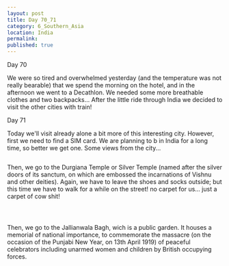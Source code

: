 ```yaml
---
layout: post
title: Day 70_71
category: 6_Southern_Asia
location: India
permalink: 
published: true
---
```

Day 70

We were so tired and overwhelmed yesterday (and the temperature was not really bearable) that we spend the morning on the hotel, and in the afternoon we went to a Decathlon. We needed some more breathable clothes and two backpacks... After the little ride through India we decided to visit the other cities with train!

Day 71

Today we'll visit already alone a bit more of this interesting city. However, first we need to find a SIM card. We are planning to b in India for a long time, so better we get one. Some views from the city...

<p><a
href="https://lh3.googleusercontent.com/u1l7ux5giDB-ZRORtU1LZy0g_kzCvCRNZrrY3snZYJdrXYkAV4frcVAYS7oaWZ56RKYV5XK1Zk5ThQq9-MhkLVGxR1OEOEd0atwV7hLkPJQ0F7-3ncCgReCjGbpRN4RFd6MQRZ73hvtjCpqtMLMhoxG13D1bjZHgni5N1vzeuozjnGrpjfA3-StZHD9xPUBnZO5wx1GNxiu6OTAACcCYK6EfWNHVMungXBGaC6P6Hq4NhtfGbg2gYoeiuoKYN1FhUs9lVITvtFCpAYBASRW_DOD4jJtkkqpfpTCW8QAqfhzqDDRr3B9dTc_9-pMI5BZMmgSr8p4RyYr_ArFno8yH79wpdrrql9wX0v-PM_Qfo_uRfni35zpkOmvKNar-knDQnCM2pU0EbmiNVq730IyPoEsuytKTy5E49mD1i58UU_hd--0iPIE7iNxx0wFZlxj2fV2yoei6ryJdORez7anLhbI1nnIOuV3Za9Aeo-ri8tZ9CTo5SfeQv03qhPfGzGWv4IZpIamwKN4ZY6ipj9BHBWmUIWu_Gv4r5aEvUfXLgMaax2BDtHMJW0Xpkeqq3LI3mGw0DkF6PYXRdjQnc8VbityBUYbsthc5JoYP0loDGSSanoQAtgwpVV3HoHHYMkKJ7NScF7x-9B43ut3tTeTR8BIZqiggqQEsoHmdOAONvwfgXFuRg4hAueDUfA=w835-h626-no"><img 
src="https://lh3.googleusercontent.com/u1l7ux5giDB-ZRORtU1LZy0g_kzCvCRNZrrY3snZYJdrXYkAV4frcVAYS7oaWZ56RKYV5XK1Zk5ThQq9-MhkLVGxR1OEOEd0atwV7hLkPJQ0F7-3ncCgReCjGbpRN4RFd6MQRZ73hvtjCpqtMLMhoxG13D1bjZHgni5N1vzeuozjnGrpjfA3-StZHD9xPUBnZO5wx1GNxiu6OTAACcCYK6EfWNHVMungXBGaC6P6Hq4NhtfGbg2gYoeiuoKYN1FhUs9lVITvtFCpAYBASRW_DOD4jJtkkqpfpTCW8QAqfhzqDDRr3B9dTc_9-pMI5BZMmgSr8p4RyYr_ArFno8yH79wpdrrql9wX0v-PM_Qfo_uRfni35zpkOmvKNar-knDQnCM2pU0EbmiNVq730IyPoEsuytKTy5E49mD1i58UU_hd--0iPIE7iNxx0wFZlxj2fV2yoei6ryJdORez7anLhbI1nnIOuV3Za9Aeo-ri8tZ9CTo5SfeQv03qhPfGzGWv4IZpIamwKN4ZY6ipj9BHBWmUIWu_Gv4r5aEvUfXLgMaax2BDtHMJW0Xpkeqq3LI3mGw0DkF6PYXRdjQnc8VbityBUYbsthc5JoYP0loDGSSanoQAtgwpVV3HoHHYMkKJ7NScF7x-9B43ut3tTeTR8BIZqiggqQEsoHmdOAONvwfgXFuRg4hAueDUfA=w835-h626-no" alt=""></a></p>


Then, we go to the Durgiana Temple or Silver Temple (named after the silver doors of its sanctum, on which are embossed the incarnations of Vishnu and other deities). Again, we have to leave the shoes and socks outside; but this time we have to walk for a while on the street! no carpet for us... just a carpet of cow shit!

<p><a
href="https://lh3.googleusercontent.com/wdYtVo91SeBHbFvcAb1-OURpHrxm-_iHZqTMB_2MTFvxemQPqNnt2j5Qif5DTxgDrZeheNSiNzfG8mZ2WIGg1BUlusarBt1Fomvl8NIgZ5LLK3uNr6rjdy1F4zLdbTc14GGEiXczWs68--_5CBbYpaNQuUO_3pxf9YC8tc6dfphzALy-x5OA73HsMIw51f3_Zs87VxcpdaJmCVDy8FRr0i_erK04nD-BBW35fIil3mKt8AbV1mYEt3-eZsy3GhcKC6qgDc7x1A7odoNCJ73Qf9CzGrXr3hbqljJlW5huMO56Nv9fDsHcONLg9YjLJbQqcrICJm12Skz-vp8Vxv3yQLR8gbtpg6rK8-ci_j6s00zB4KKO-XHt9CklCoM_OFG1nDyZVPcn-B62NsXumeVmFeAhoUWGjCHgqROPcPrSznckJakyfcTB8DJwr8iRy2g4EJNcRaoqy51LcREsG4lM4qyRzv8H7JF0jh6JiILkIgd_EBBtdKvcLOehR5bCNvPbZAmudrOoNiGT2MJzW8nibpZ3uxZwH6nmEmtc2CL7oBUxXY475ui_ng8KhgZfJVgwIPz7Lia3AT0hCeXdxB4bBz9f34qNW3N0FDxDFDH0TuAw6d_C2AWAVjaywBOTjBWtQ85FEFgTCCQrhBraFmNtfq7n4Cd4bGki5w0J353i8CNlUO0Io0ZlW_X5vA=w1044-h783-no"><img 
src="https://lh3.googleusercontent.com/wdYtVo91SeBHbFvcAb1-OURpHrxm-_iHZqTMB_2MTFvxemQPqNnt2j5Qif5DTxgDrZeheNSiNzfG8mZ2WIGg1BUlusarBt1Fomvl8NIgZ5LLK3uNr6rjdy1F4zLdbTc14GGEiXczWs68--_5CBbYpaNQuUO_3pxf9YC8tc6dfphzALy-x5OA73HsMIw51f3_Zs87VxcpdaJmCVDy8FRr0i_erK04nD-BBW35fIil3mKt8AbV1mYEt3-eZsy3GhcKC6qgDc7x1A7odoNCJ73Qf9CzGrXr3hbqljJlW5huMO56Nv9fDsHcONLg9YjLJbQqcrICJm12Skz-vp8Vxv3yQLR8gbtpg6rK8-ci_j6s00zB4KKO-XHt9CklCoM_OFG1nDyZVPcn-B62NsXumeVmFeAhoUWGjCHgqROPcPrSznckJakyfcTB8DJwr8iRy2g4EJNcRaoqy51LcREsG4lM4qyRzv8H7JF0jh6JiILkIgd_EBBtdKvcLOehR5bCNvPbZAmudrOoNiGT2MJzW8nibpZ3uxZwH6nmEmtc2CL7oBUxXY475ui_ng8KhgZfJVgwIPz7Lia3AT0hCeXdxB4bBz9f34qNW3N0FDxDFDH0TuAw6d_C2AWAVjaywBOTjBWtQ85FEFgTCCQrhBraFmNtfq7n4Cd4bGki5w0J353i8CNlUO0Io0ZlW_X5vA=w1044-h783-no" alt=""></a></p>

<p><a
href="https://lh3.googleusercontent.com/aEWxZE5rygCz3bNWy6M51AS2Q2sfYezdg9voip6E7vQD34opv-G8eN3SCuXzSe0mSDE80IdWTQl7cqc8wgZwCUXyMfHUUIDhKKMAGU5DIBf8TeIy_B_QTdA-N-HN6GsIKDSLRU1jlhPq14DTJDztNGKiDa4GTZMp9N9LK65gIH_Us1iYHdixptfbqnFjL9bfc-xkbZAGwWl94YEbNxTFj_wqAGxmP2gCMHIjkakcz4bQPaNuupiyDz3Et5wov61kNSgU_aQaz0nZP6kzqd4zwNFX1yWQYQKSu9Y6zGmF_WJgiEDQlwUgY5Nw65brjWVnlb1kZeQpr5oCPGJfJIX2RmNF_4Q6YO6OtU1v6BmNsmDie5_uIAYyouXA1FPS0vfDOrqFe0dpuJZAvMibP9yyvsRBZZJ8afuV5AWcH_bZeuvVDOUkcwowYLL13-vtBrkRw6gj8e_vScjhPzLIHCV_gbdVfMtA21R-XcjXHOb9CJ8nQ0ZaCScmsDsicGnOlVM4G9nhKDeQWR-D0QXPoHCIgvzxU5OXVDSWGikiW2hTjYw5pknorQPz0-hGEvxB5nKDr_N89jKg1adN7tYtUkgMz4hJHL7e240PRHHIF1X5VUT6ZYK0fBWx7Tt9sxj-OFIX5cApQfxmkOsVSTEgCFTX5Spy_yXSMZEB_Dmn-YuvOwWSxi534n8MUr3Gtw=w1044-h783-no"><img 
src="https://lh3.googleusercontent.com/aEWxZE5rygCz3bNWy6M51AS2Q2sfYezdg9voip6E7vQD34opv-G8eN3SCuXzSe0mSDE80IdWTQl7cqc8wgZwCUXyMfHUUIDhKKMAGU5DIBf8TeIy_B_QTdA-N-HN6GsIKDSLRU1jlhPq14DTJDztNGKiDa4GTZMp9N9LK65gIH_Us1iYHdixptfbqnFjL9bfc-xkbZAGwWl94YEbNxTFj_wqAGxmP2gCMHIjkakcz4bQPaNuupiyDz3Et5wov61kNSgU_aQaz0nZP6kzqd4zwNFX1yWQYQKSu9Y6zGmF_WJgiEDQlwUgY5Nw65brjWVnlb1kZeQpr5oCPGJfJIX2RmNF_4Q6YO6OtU1v6BmNsmDie5_uIAYyouXA1FPS0vfDOrqFe0dpuJZAvMibP9yyvsRBZZJ8afuV5AWcH_bZeuvVDOUkcwowYLL13-vtBrkRw6gj8e_vScjhPzLIHCV_gbdVfMtA21R-XcjXHOb9CJ8nQ0ZaCScmsDsicGnOlVM4G9nhKDeQWR-D0QXPoHCIgvzxU5OXVDSWGikiW2hTjYw5pknorQPz0-hGEvxB5nKDr_N89jKg1adN7tYtUkgMz4hJHL7e240PRHHIF1X5VUT6ZYK0fBWx7Tt9sxj-OFIX5cApQfxmkOsVSTEgCFTX5Spy_yXSMZEB_Dmn-YuvOwWSxi534n8MUr3Gtw=w1044-h783-no" alt=""></a></p>

<p><a
href="https://lh3.googleusercontent.com/9MwVEnjRa_8fqbVoPrkPjbZO1w9JkFWeQ4jPzrHVl_FQDP_2eOkZtYka1UL9Z9MF_CAUd2ArvGEZDoMxZRD2_4mVoZZQg-bxnjE4riuPxYTZa1HD0pvrF5vcp6z8mHNszsZe7mDEBCmHi_TCt2vdjfRTxCnmqMIc4Mh5x0EhhHHMEwtoEMHhiX4paF8NEjdWbzSHZSV84iboaVXku-FgmXWUJrO-omKz_MVVA2JfrgWwtjVYsMbSCHuoiroZCGCzgOAZwOXpg2SFqqjYqThbMEhJBWcr8uuimF6dKFEw293ml_HrWvv---EICYnbEXE9DpdQUokbkGZ3gaY-MA7fiwPhZrcaoAZxhnogB_eaRpnakVvFO_KT-8Jmmfe7MVHq6-JkfXwoP5qdfXTqPHv8TModv9aVDKc0p2ByCY8whjgNHUd9C7c1GDmlkLUarySDFlBfgJ0YgNi2Ejr7GYRO9a8tJSNM9ddqjuDnB5pB3YOuMEWf5aYDL6ahH82nCdezJ8mhCbPCZMl6UcHCk5QC2RxLQ-vj7oge7RYiyv-W8R-CCE72_wbTOkn174yQcoWCU-QQRnAPkTNQAUZE8eoTyBFMnIFkurwQI8x2KDv1b6EraZNA4d5hJQo9ARuAFS48Qsn5HWerkl3L5xpNd8IRZ2yjU6KxcjF_nbln0-ZN-HpSDppKgpIUAcdvGw=w587-h782-no"><img 
src="https://lh3.googleusercontent.com/9MwVEnjRa_8fqbVoPrkPjbZO1w9JkFWeQ4jPzrHVl_FQDP_2eOkZtYka1UL9Z9MF_CAUd2ArvGEZDoMxZRD2_4mVoZZQg-bxnjE4riuPxYTZa1HD0pvrF5vcp6z8mHNszsZe7mDEBCmHi_TCt2vdjfRTxCnmqMIc4Mh5x0EhhHHMEwtoEMHhiX4paF8NEjdWbzSHZSV84iboaVXku-FgmXWUJrO-omKz_MVVA2JfrgWwtjVYsMbSCHuoiroZCGCzgOAZwOXpg2SFqqjYqThbMEhJBWcr8uuimF6dKFEw293ml_HrWvv---EICYnbEXE9DpdQUokbkGZ3gaY-MA7fiwPhZrcaoAZxhnogB_eaRpnakVvFO_KT-8Jmmfe7MVHq6-JkfXwoP5qdfXTqPHv8TModv9aVDKc0p2ByCY8whjgNHUd9C7c1GDmlkLUarySDFlBfgJ0YgNi2Ejr7GYRO9a8tJSNM9ddqjuDnB5pB3YOuMEWf5aYDL6ahH82nCdezJ8mhCbPCZMl6UcHCk5QC2RxLQ-vj7oge7RYiyv-W8R-CCE72_wbTOkn174yQcoWCU-QQRnAPkTNQAUZE8eoTyBFMnIFkurwQI8x2KDv1b6EraZNA4d5hJQo9ARuAFS48Qsn5HWerkl3L5xpNd8IRZ2yjU6KxcjF_nbln0-ZN-HpSDppKgpIUAcdvGw=w587-h782-no" alt=""></a></p>

Then, we go to the Jallianwala Bagh, wich is a public garden. It houses a memorial of national importance, to commemorate the massacre (on the occasion of the Punjabi New Year, on 13th April 1919) of peaceful celebrators including unarmed women and children by British occupying forces.

<p><a
href="https://lh3.googleusercontent.com/TIgYR3rftR4647BwJEmvfw-iy9OP_gZ2_Y2vzti1DxdMnfRnFGDXMe-eY-Huxg7ohtrwzEzwxSLdDeEFCmeyKnbVRvdmoKJmi46IinNpUDWtub3YTQUViqDoSH1JtUVK_tG99d3RkeJOekxCsu97OuBMHsL24C7HYNzFuVyZ4st1RQSisg2rdoEKqi_wCgltbrdWueRnaB56DqvRiSJyzstGPZ9iPfPuipooczBa2kOsHBL-Gu8iximzjxhW-1GtTRxBRBwgv4tCHbx1OMV_btkZ9h71JT260dmQMQPIiRdEfjo9wagddEBZ0D2jklzsa5n5--KJkrLfvhqCwgJMuZuStHhnPMG7gMSj9JzLrSdV4bK07UtoK15PM0NmNBzMp3IP8uG9QXUEAvwe54XBjjVesk62cFF_fZdlKcUgjyKDJx-gFz0ThonibkisvV4dv_HratlT7qq2tcBbm5Vld0UnXUHhj5aVaJJTMh4lMO6yN2HC9hiT89_ScajVvN8UMduRrZoxTCbpjxWl-kAjtMFpofuZYN6S-pZanJCvbtd4n8yc47_d0zFxwGtsN7-gprszbpkMxPXY-4c1Dj6b4Gh7ZVHailubDM9StklU1O6r1FQLQtN54JmH9pUV2dxsPPKMD3h7TtGCJBBd2LJ1Yg39qW6C6tjqRE90vKb-wWxV1-EskfPNbqfsMQ=w835-h626-no"><img 
src="https://lh3.googleusercontent.com/TIgYR3rftR4647BwJEmvfw-iy9OP_gZ2_Y2vzti1DxdMnfRnFGDXMe-eY-Huxg7ohtrwzEzwxSLdDeEFCmeyKnbVRvdmoKJmi46IinNpUDWtub3YTQUViqDoSH1JtUVK_tG99d3RkeJOekxCsu97OuBMHsL24C7HYNzFuVyZ4st1RQSisg2rdoEKqi_wCgltbrdWueRnaB56DqvRiSJyzstGPZ9iPfPuipooczBa2kOsHBL-Gu8iximzjxhW-1GtTRxBRBwgv4tCHbx1OMV_btkZ9h71JT260dmQMQPIiRdEfjo9wagddEBZ0D2jklzsa5n5--KJkrLfvhqCwgJMuZuStHhnPMG7gMSj9JzLrSdV4bK07UtoK15PM0NmNBzMp3IP8uG9QXUEAvwe54XBjjVesk62cFF_fZdlKcUgjyKDJx-gFz0ThonibkisvV4dv_HratlT7qq2tcBbm5Vld0UnXUHhj5aVaJJTMh4lMO6yN2HC9hiT89_ScajVvN8UMduRrZoxTCbpjxWl-kAjtMFpofuZYN6S-pZanJCvbtd4n8yc47_d0zFxwGtsN7-gprszbpkMxPXY-4c1Dj6b4Gh7ZVHailubDM9StklU1O6r1FQLQtN54JmH9pUV2dxsPPKMD3h7TtGCJBBd2LJ1Yg39qW6C6tjqRE90vKb-wWxV1-EskfPNbqfsMQ=w835-h626-no" alt=""></a></p>

<p><a
href="https://lh3.googleusercontent.com/iP5RHNQFO9k2g6H5NP2jO6exD4SHy9tcw7OJ9nmTXUyKljX278BNyScNZ5VaPCQlBCQTxKYU2XVpLr93R9KufOM8nKV0ohcj6PI_BTriCWYIULNqwaslYJ8SZKDhpsyWiWnMFXheYVAWcpGVjUjbPeHXpXlUsqqeiEMe09TuYSK-jrhG6adshyQRumlkRsgNy1g6HPAKBfx6K0qqA688P1f8UBg-w93O_PEv0gbXFGHyOwFiOKIoejhv8lr4k5l5dx3QYxc89iLiHelk2ecVEcTlJdcd9iv6vcTyamZspECmv-lVjpGyimftuYSWF80I_Do-M7SkjLzqsAZz9kURDXxsf-b6--IhKNuFYs6dVzbHe5cOZ6Cytb5uL8445DMnD_7xLdhaf3CQucaaxuwnocCZU5ra7MTzbCLDRK76mlkwCHJ-a-jycWWJe5z1Te0x-fl27aZS5WvZYLopPf6mZVWGqT2cATSw0byWNWUm777FbmjQ-pNhCrTd-dFdh7M047Wyh3tGNdhPDlhQi5AMjfKtdWdk6V48BaLJCUulMwBXnOZwlhK7tzc0MohQtSu4MJK6q5PoNyPScsiNjgTAtVtHcnJwBHr9cLOQr3CrCx7kNkII9buaggG_wjwAjEQqLsgJwOYtbGHeaFERUWFc-v6fqV2ywEyPYWST5ecDMLg96yQ5kl5CghJ6yQ=w1044-h783-no"><img 
src="https://lh3.googleusercontent.com/iP5RHNQFO9k2g6H5NP2jO6exD4SHy9tcw7OJ9nmTXUyKljX278BNyScNZ5VaPCQlBCQTxKYU2XVpLr93R9KufOM8nKV0ohcj6PI_BTriCWYIULNqwaslYJ8SZKDhpsyWiWnMFXheYVAWcpGVjUjbPeHXpXlUsqqeiEMe09TuYSK-jrhG6adshyQRumlkRsgNy1g6HPAKBfx6K0qqA688P1f8UBg-w93O_PEv0gbXFGHyOwFiOKIoejhv8lr4k5l5dx3QYxc89iLiHelk2ecVEcTlJdcd9iv6vcTyamZspECmv-lVjpGyimftuYSWF80I_Do-M7SkjLzqsAZz9kURDXxsf-b6--IhKNuFYs6dVzbHe5cOZ6Cytb5uL8445DMnD_7xLdhaf3CQucaaxuwnocCZU5ra7MTzbCLDRK76mlkwCHJ-a-jycWWJe5z1Te0x-fl27aZS5WvZYLopPf6mZVWGqT2cATSw0byWNWUm777FbmjQ-pNhCrTd-dFdh7M047Wyh3tGNdhPDlhQi5AMjfKtdWdk6V48BaLJCUulMwBXnOZwlhK7tzc0MohQtSu4MJK6q5PoNyPScsiNjgTAtVtHcnJwBHr9cLOQr3CrCx7kNkII9buaggG_wjwAjEQqLsgJwOYtbGHeaFERUWFc-v6fqV2ywEyPYWST5ecDMLg96yQ5kl5CghJ6yQ=w1044-h783-no" alt=""></a></p>


